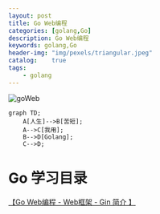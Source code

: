 ```yaml
---
layout: post
title: Go Web编程
categories: [golang,Go]
description: Go Web编程
keywords: golang,Go
header-img: "img/pexels/triangular.jpeg"
catalog:    true
tags:
    - golang
---
```


![goWeb][1]

```mermaid
graph TD;
    A[人生]-->B[苦短];
    A-->C[我用];
    B-->D[Golang];
    C-->D;
```

# Go 学习目录

[ 【Go Web编程 - Web框架 - Gin 简介 】](https://jicki.me/golang/go/2000/01/01/golang-web-note-0 "Go Web框架- Gin")


  [1]: http://jicki.me/img/posts/golang/goweb.png
